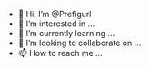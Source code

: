 - 👋 Hi, I’m @Prefigurl
- 👀 I’m interested in ...
- 🌱 I’m currently learning ...
- 💞️ I’m looking to collaborate on ...
- 📫 How to reach me ...

<!---
Prefigurl/Prefigurl is a ✨ special ✨ repository because its `README.md` (this file) appears on your GitHub profile.
You can click the Preview link to take a look at your changes.
--->
